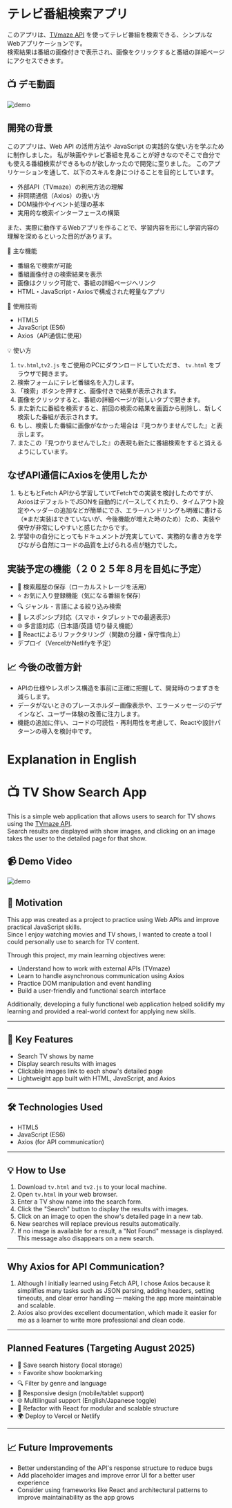 # テレビ番組検索アプリ

このアプリは、[TVmaze API](https://www.tvmaze.com/api) を使ってテレビ番組を検索できる、シンプルなWebアプリケーションです。  
検索結果は番組の画像付きで表示され、画像をクリックすると番組の詳細ページにアクセスできます。

## 📺 デモ動画
![demo](https://github.com/user-attachments/assets/2bf62496-10d9-41be-b49a-a13d7443c41a)

## 開発の背景

このアプリは、Web API の活用方法や JavaScript の実践的な使い方を学ぶために制作しました。
私が映画やテレビ番組を見ることが好きなのでそこで自分でも使える番組検索ができるものが欲しかったので開発に至りました。
このアプリケーションを通して、以下のスキルを身につけることを目的としています。

- 外部API（TVmaze）の利用方法の理解
- 非同期通信（Axios）の扱い方
- DOM操作やイベント処理の基本
- 実用的な検索インターフェースの構築

また、実際に動作するWebアプリを作ることで、学習内容を形にし学習内容の理解を深めるといった目的があります。




 🚀 主な機能

- 番組名で検索が可能
- 番組画像付きの検索結果を表示
- 画像はクリック可能で、番組の詳細ページへリンク
- HTML・JavaScript・Axiosで構成された軽量なアプリ

🔧 使用技術

- HTML5
- JavaScript (ES6)
- Axios（API通信に使用）


💡 使い方

1. `tv.html`,`tv2.js` をご使用のPCにダウンロードしていただき、 `tv.html` をブラウザで開きます。
2. 検索フォームにテレビ番組名を入力します。
3. 「検索」ボタンを押すと、画像付きで結果が表示されます。
4. 画像をクリックすると、番組の詳細ページが新しいタブで開きます。
5. また新たに番組を検索すると、前回の検索の結果を画面から削除し、新しく検索した番組が表示されます。
6. もし、検索した番組に画像がなかった場合は『見つかりませんでした』と表示します。
7. またこの『見つかりませんでした』の表現も新たに番組検索をすると消えるようにしています。
　

## なぜAPI通信にAxiosを使用したか
1. もともとFetch APIから学習していてFetchでの実装を検討したのですが、AxiosはデフォルトでJSONを自動的にパースしてくれたり、タイムアウト設定やヘッダーの追加などが簡単にでき、エラーハンドリングも明確に書ける（※まだ実装はできていないが、今後機能が増えた時のため）ため、実装や保守が非常にしやすいと感じたからです。
2. 学習中の自分にとってもドキュメントが充実していて、実務的な書き方を学びながら自然にコードの品質を上げられる点が魅力でした。

##  実装予定の機能（２０２５年８月を目処に予定）

- 🔁 検索履歴の保存（ローカルストレージを活用）
- ⭐ お気に入り登録機能（気になる番組を保存）
- 🔍 ジャンル・言語による絞り込み検索
- 📱 レスポンシブ対応（スマホ・タブレットでの最適表示）
- 🌐 多言語対応（日本語/英語 切り替え機能）
- 🧩 Reactによるリファクタリング（関数の分離・保守性向上）
- デプロイ（VercelかNetlifyを予定）

## 📈 今後の改善方針

- APIの仕様やレスポンス構造を事前に正確に把握して、開発時のつまずきを減らします。
- データがないときのプレースホルダー画像表示や、エラーメッセージのデザインなど、ユーザー体験の改善に注力します。
- 機能の追加に伴い、コードの可読性・再利用性を考慮して、Reactや設計パターンの導入を検討中です。







# Explanation in English 
# 📺 TV Show Search App

This is a simple web application that allows users to search for TV shows using the [TVmaze API](https://www.tvmaze.com/api).  
Search results are displayed with show images, and clicking on an image takes the user to the detailed page for that show.

## 📹 Demo Video  
![demo](https://github.com/user-attachments/assets/2bf62496-10d9-41be-b49a-a13d7443c41a)

## 🎯 Motivation

This app was created as a project to practice using Web APIs and improve practical JavaScript skills.  
Since I enjoy watching movies and TV shows, I wanted to create a tool I could personally use to search for TV content.

Through this project, my main learning objectives were:

- Understand how to work with external APIs (TVmaze)
- Learn to handle asynchronous communication using Axios
- Practice DOM manipulation and event handling
- Build a user-friendly and functional search interface

Additionally, developing a fully functional web application helped solidify my learning and provided a real-world context for applying new skills.

---

## 🚀 Key Features

- Search TV shows by name
- Display search results with images
- Clickable images link to each show's detailed page
- Lightweight app built with HTML, JavaScript, and Axios

---

## 🛠️ Technologies Used

- HTML5  
- JavaScript (ES6)  
- Axios (for API communication)

---

## 💡 How to Use

1. Download `tv.html` and `tv2.js` to your local machine.
2. Open `tv.html` in your web browser.
3. Enter a TV show name into the search form.
4. Click the "Search" button to display the results with images.
5. Click on an image to open the show's detailed page in a new tab.
6. New searches will replace previous results automatically.
7. If no image is available for a result, a "Not Found" message is displayed. This message also disappears on a new search.

---

##  Why Axios for API Communication?

1. Although I initially learned using Fetch API, I chose Axios because it simplifies many tasks such as JSON parsing, adding headers, setting timeouts, and clear error handling — making the app more maintainable and scalable.
2. Axios also provides excellent documentation, which made it easier for me as a learner to write more professional and clean code.

---

##  Planned Features (Targeting August 2025)

- 🔁 Save search history (local storage)  
- ⭐ Favorite show bookmarking  
- 🔍 Filter by genre and language  
- 📱 Responsive design (mobile/tablet support)  
- 🌐 Multilingual support (English/Japanese toggle)  
- 🧩 Refactor with React for modular and scalable structure  
- 🌍 Deploy to Vercel or Netlify

---

## 📈 Future Improvements

- Better understanding of the API's response structure to reduce bugs  
- Add placeholder images and improve error UI for a better user experience  
- Consider using frameworks like React and architectural patterns to improve maintainability as the app grows








